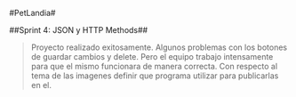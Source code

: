 #PetLandia#

##Sprint 4: JSON y HTTP Methods##

>Proyecto realizado exitosamente. Algunos problemas con los botones de guardar cambios y delete. Pero el equipo trabajo intensamente para
>que el mismo funcionara de manera correcta. Con respecto al tema de las imagenes definir que programa utilizar para publicarlas en el.
